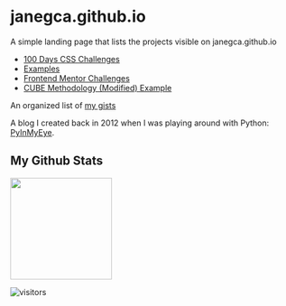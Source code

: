 # janegca.github.io

A simple landing page that lists the projects visible on janegca.github.io

- [100 Days CSS Challenges](https://janegca.github.io/css-challenges/)
- [Examples](https://janegca.github.io/examples/)
- [Frontend Mentor Challenges](https://janegca.github.io/fem-challenges/)
- [CUBE Methodology (Modified) Example](https://janegca.github.io/cube-art-blog/index.html)

An organized list of [my gists](gistList.md)

A blog I created back in 2012 when I was playing around with Python: [PyInMyEye](https://pyinmyeye.blogspot.com/).

## My Github Stats
<img height="180em" src="https://github-readme-stats.vercel.app/api?username=janegca&show_icons=true&hide_border=true&&count_private=true&include_all_commits=true" />

![visitors](https://visitor-badge.glitch.me/badge?page_id=page.id)
